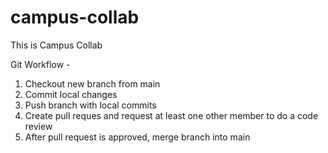 # campus-collab
This is Campus Collab

Git Workflow - 
1. Checkout new branch from main
2. Commit local changes
3. Push branch with local commits
4. Create pull reques and request at least one other member to do a code review
5. After pull request is approved, merge branch into main
